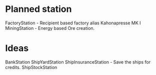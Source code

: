 # Planned station

FactoryStation - Recipient based factory alias Kahonapresse MK I
MiningStation  - Energy based Ore creation.


# Ideas

BankStation
ShipYardStation
ShipInsuranceStation - Save the ships for credits.
ShipStockStation
